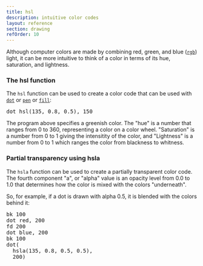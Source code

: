 ```yaml
---
title: hsl
description: intuitive color codes
layout: reference
section: drawing
refOrder: 10
---
```


Although computer colors are made by combining
red, green, and blue ([`rgb`](rgb.html)) light,
it can be more intuitive to think of a color in terms
of its hue, saturation, and lightness.

<h3>The hsl function</h3>

The `hsl` function can be used to create a color
code that can be used with [`dot`](dot.html) or
[`pen`](pen.html) or [`fill`](fill.ntml):

<pre class="jumbo">
dot <span data-dfn="HSL color">hsl(135, 0.8, 0.5)</span>, <span data-dfn="diameter">150</span>
</pre>

The program above specifies a greenish color.  The "hue"
is a number that ranges from 0 to 360, representing a color
on a color wheel.  "Saturation" is a number from 0 to 1
giving the intensitity of the color, and "Lightness" is
a number from 0 to 1 which ranges the color from blackness
to whitness.

<h3>Partial transparency using hsla</h3>

The `hsla` function can be used to create a partially
transparent color code.  The fourth component "a", or "alpha"
value is an opacity level from 0.0 to 1.0 that determines how the
color is mixed with the colors "underneath".

So, for example, if a dot is drawn with alpha 0.5, it
is blended with the colors behind it:

<pre class="jumbo">
bk 100
dot red, 200
fd 200
dot blue, 200
bk 100
dot(
  hsla(135, 0.8, 0.5, <span data-dfn="alpha">0.5</span>),
  200)
</pre>

